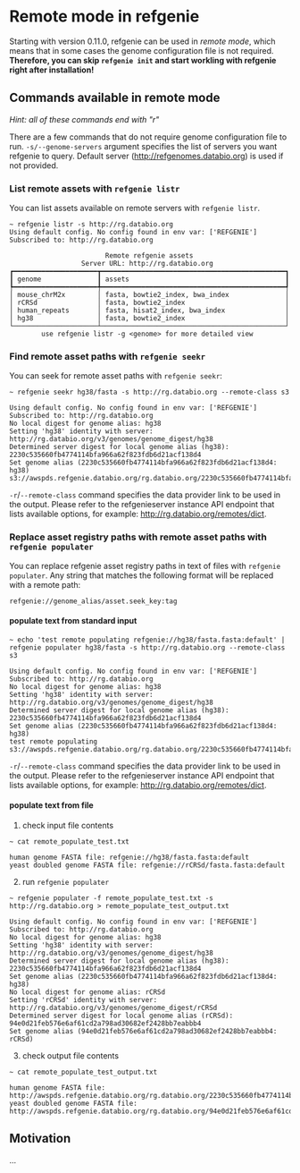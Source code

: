 # Remote mode in refgenie

Starting with version 0.11.0, refgenie can be used in *remote mode*, which means that in some cases the genome configuration file is not required. **Therefore, you can skip `refgenie init` and start workling with refgenie right after installation!**

## Commands available in remote mode

*Hint: all of these commands end with "r"*

There are a few commands that do not require genome configuration file to run. `-s/--genome-servers` argument specifies the list of servers you want refgenie to query. Default server (http://refgenomes.databio.org) is used if not provided.

### List remote assets with `refgenie listr`

You can list assets available on remote servers with `refgenie listr`.

```console
~ refgenie listr -s http://rg.databio.org
Using default config. No config found in env var: ['REFGENIE']
Subscribed to: http://rg.databio.org

                        Remote refgenie assets                        
                  Server URL: http://rg.databio.org                   
┏━━━━━━━━━━━━━━━━━━━━━┳━━━━━━━━━━━━━━━━━━━━━━━━━━━━━━━━━━━━━━━━━━━━━━┓
┃ genome              ┃ assets                                       ┃
┡━━━━━━━━━━━━━━━━━━━━━╇━━━━━━━━━━━━━━━━━━━━━━━━━━━━━━━━━━━━━━━━━━━━━━┩
│ mouse_chrM2x        │ fasta, bowtie2_index, bwa_index              │
│ rCRSd               │ fasta, bowtie2_index                         │
│ human_repeats       │ fasta, hisat2_index, bwa_index               │
│ hg38                │ fasta, bowtie2_index                         │
└─────────────────────┴──────────────────────────────────────────────┘
        use refgenie listr -g <genome> for more detailed view 
```

### Find remote asset paths with `refgenie seekr`

You can seek for remote asset paths with `refgenie seekr`:

```console
~ refgenie seekr hg38/fasta -s http://rg.databio.org --remote-class s3

Using default config. No config found in env var: ['REFGENIE']
Subscribed to: http://rg.databio.org
No local digest for genome alias: hg38
Setting 'hg38' identity with server: http://rg.databio.org/v3/genomes/genome_digest/hg38
Determined server digest for local genome alias (hg38): 2230c535660fb4774114bfa966a62f823fdb6d21acf138d4
Set genome alias (2230c535660fb4774114bfa966a62f823fdb6d21acf138d4: hg38)
s3://awspds.refgenie.databio.org/rg.databio.org/2230c535660fb4774114bfa966a62f823fdb6d21acf138d4/fasta__default/2230c535660fb4774114bfa966a62f823fdb6d21acf138d4.fa
```

`-r`/`--remote-class` command specifies the data provider link to be used in the output. Please refer to the refgenieserver instance API endpoint that lists available options, for example: http://rg.databio.org/remotes/dict.

### Replace asset registry paths with remote asset paths with `refgenie populater`

You can replace refgenie asset registry paths in text of files with `refgenie populater`. Any string that matches the following format will be replaced with a remote path:

```
refgenie://genome_alias/asset.seek_key:tag
```


#### populate text from standard input

```console
~ echo 'test remote populating refgenie://hg38/fasta.fasta:default' | refgenie populater hg38/fasta -s http://rg.databio.org --remote-class s3

Using default config. No config found in env var: ['REFGENIE']
Subscribed to: http://rg.databio.org
No local digest for genome alias: hg38
Setting 'hg38' identity with server: http://rg.databio.org/v3/genomes/genome_digest/hg38
Determined server digest for local genome alias (hg38): 2230c535660fb4774114bfa966a62f823fdb6d21acf138d4
Set genome alias (2230c535660fb4774114bfa966a62f823fdb6d21acf138d4: hg38)
test remote populating s3://awspds.refgenie.databio.org/rg.databio.org/2230c535660fb4774114bfa966a62f823fdb6d21acf138d4/fasta__default/2230c535660fb4774114bfa966a62f823fdb6d21acf138d4.fa:default
```

`-r`/`--remote-class` command specifies the data provider link to be used in the output. Please refer to the refgenieserver instance API endpoint that lists available options, for example: http://rg.databio.org/remotes/dict.

#### populate text from file

1. check input file contents
```console
~ cat remote_populate_test.txt 

human genome FASTA file: refgenie://hg38/fasta.fasta:default
yeast doubled genome FASTA file: refgenie://rCRSd/fasta.fasta:default
```

2. run `refgenie populater`
```console
~ refgenie populater -f remote_populate_test.txt -s http://rg.databio.org > remote_populate_test_output.txt

Using default config. No config found in env var: ['REFGENIE']
Subscribed to: http://rg.databio.org
No local digest for genome alias: hg38
Setting 'hg38' identity with server: http://rg.databio.org/v3/genomes/genome_digest/hg38
Determined server digest for local genome alias (hg38): 2230c535660fb4774114bfa966a62f823fdb6d21acf138d4
Set genome alias (2230c535660fb4774114bfa966a62f823fdb6d21acf138d4: hg38)
No local digest for genome alias: rCRSd
Setting 'rCRSd' identity with server: http://rg.databio.org/v3/genomes/genome_digest/rCRSd
Determined server digest for local genome alias (rCRSd): 94e0d21feb576e6af61cd2a798ad30682ef2428bb7eabbb4
Set genome alias (94e0d21feb576e6af61cd2a798ad30682ef2428bb7eabbb4: rCRSd)
```

3. check output file contents
```console
~ cat remote_populate_test_output.txt 

human genome FASTA file: http://awspds.refgenie.databio.org/rg.databio.org/2230c535660fb4774114bfa966a62f823fdb6d21acf138d4/fasta__default/2230c535660fb4774114bfa966a62f823fdb6d21acf138d4.fa:default
yeast doubled genome FASTA file: http://awspds.refgenie.databio.org/rg.databio.org/94e0d21feb576e6af61cd2a798ad30682ef2428bb7eabbb4/fasta__default/94e0d21feb576e6af61cd2a798ad30682ef2428bb7eabbb4.fa:default
```

## Motivation

...